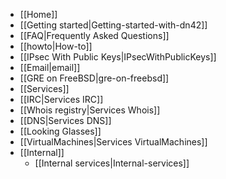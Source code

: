  * [[Home]]
  * [[Getting started|Getting-started-with-dn42]]
  * [[FAQ|Frequently Asked Questions]]
 * [[howto|How-to]]
  * [[IPsec With Public Keys|IPsecWithPublicKeys]]
  * [[Email|email]]
  * [[GRE on FreeBSD|gre-on-freebsd]]
 * [[Services]]
  * [[IRC|Services IRC]]
  * [[Whois registry|Services Whois]]
  * [[DNS|Services DNS]]
  * [[Looking Glasses]]
  * [[VirtualMachines|Services VirtualMachines]]
* [[Internal]]
  * [[Internal services|Internal-services]]